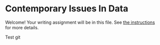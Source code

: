 # Contemporary Issues In Data

Welcome! Your writing assignment will be in this file.  See [the instructions](./instructions.md) for more details.

Test git
